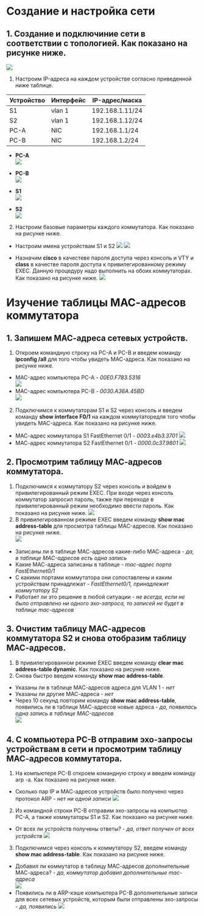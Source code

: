 # Создание и настройка сети

## 1. Создание и подключиние сети в соответствии с топологией. Как показано на рисунке ниже.
![](https://github.com/devops-user/otus/blob/main/homeworks/homework_04/images/base_net.png)

1. Настроим IP-адреса на каждом устройстве согласно приведенной ниже таблице.  

| Устройство | Интерфейс | IP-адрес/маска |
--- | --- | ---
| S1 | vlan 1 | 192.168.1.11/24 |
| S2 | vlan 1 | 192.168.1.12/24 |
| PC-A | NIC | 192.168.1.1/24 |
| PC-B | NIC | 192.168.1.2/24 |

  * **PC-A**  
![](https://github.com/devops-user/otus/blob/main/homeworks/homework_04/images/PC_A.png)

  * **PC-B**  
![](https://github.com/devops-user/otus/blob/main/homeworks/homework_04/images/PC_B.png)

  * **S1**  
![](https://github.com/devops-user/otus/blob/main/homeworks/homework_04/images/S1.png)

  * **S2**  
![](https://github.com/devops-user/otus/blob/main/homeworks/homework_04/images/S2.png)

2. Настроим базовые параметры каждого коммутатора. Как показано на рисунке ниже.
  * Настроим имена устройствам S1 и S2
![](https://github.com/devops-user/otus/blob/main/homeworks/homework_04/images/S1_name.png)
![](https://github.com/devops-user/otus/blob/main/homeworks/homework_04/images/S2_name.png)

  * Назначим **cisco** в качестеве пароля доступа через консоль и VTY и **class** в качестве пароля доступа к привилегированному режиму EXEC. Данную процедуру надо выполнить на обоих коммутаторах. Как показано на рисунке ниже.
 ![](https://github.com/devops-user/otus/blob/main/homeworks/homework_04/images/S_base_cfg.png)
 
# Изучение таблицы МАС-адресов коммутатора
 
## 1. Запишем МАС-адреса сетевых устройств.
1. Откроем командную строку на PC-A и PC-B и введем команду **ipconfig /all** для того чтобы увидеть MAC-адреса. Как показано на рисунке ниже.
  * MAC-адрес компьютера PC-A - *00E0.F783.5316*  
![](https://github.com/devops-user/otus/blob/main/homeworks/homework_04/images/PC_A_mac.png)
  * MAC-адрес компьютера PC-B - *0030.A36A.45BD*  
![](https://github.com/devops-user/otus/blob/main/homeworks/homework_04/images/PC_B_mac.png)

2. Подключимся к коммутаторам S1 и S2 через консоль и введем команду **show interface F0/1** на каждом коммутаторедля того чтобы увидеть MAC-адреса. Как показано на рисунке ниже.
  * МАС-адрес коммутатора S1 FastEthernet 0/1 - *0003.e4b3.3701*
![](https://github.com/devops-user/otus/blob/main/homeworks/homework_04/images/S1_mac.png)
  * МАС-адрес коммутатора S2 FastEthernet 0/1 - *0000.0c37.9801*
![](https://github.com/devops-user/otus/blob/main/homeworks/homework_04/images/S2_mac.png)

## 2. Просмотрим таблицу МАС-адресов коммутатора.
1. Подключимся к коммутатору S2 через консоль и войдем в привилегированный режим EXEC. При входе через консоль коммутатор запросил пароль, также при переходе в привилегированный режим необходимо ввести пароль. Как показано на рисунке ниже.
![](https://github.com/devops-user/otus/blob/main/homeworks/homework_04/images/S2_psw.png)
2. В привилегированном режиме EXEC введем команду **show mac address-table** для просмотра таблицы MAC-адресов. Как показано на рисунке ниже.  
![](https://github.com/devops-user/otus/blob/main/homeworks/homework_04/images/S2_mac_table.png)
  * Записаны ли в таблице МАС-адресов какие-либо МАС-адреса - *да, в таблице MAC-адресов есть одна запись*
  * Какие МАС-адреса записаны в таблице - *mac-адрес порта FastEthernet0/1*
  * С какими портами коммутатора они сопоставлены и каким устройствам принадлежат - *FastEthernet0/1, принадлежит коммутатору S2*
  * Работает ли это решение в любой ситуации - *не всегда, если не было отправлено ни одного эхо-запроса, то записей не будет в таблице mac-адресов*

## 3. Очистим таблицу МАС-адресов коммутатора S2 и снова отобразим таблицу МАС-адресов.
1. В привилегированном режиме EXEC введем команду **clear mac address-table dynamic**. Как показано на рисунке ниже.
2. Снова быстро введем команду **show mac address-table**.
  * Указаны ли в таблице МАС-адресов адреса для VLAN 1 - *нет*
  * Указаны ли другие МАС-адреса - *нет*
  * Через 10 секунд повторим команду **show mac address-table**, появились ли в таблице МАС-адресов новые адреса - *да, появилась одна запись в таблице MAC-адресов*  
![](https://github.com/devops-user/otus/blob/main/homeworks/homework_04/images/S2_clear_mac.png)

## 4. С компьютера PC-B отправим эхо-запросы устройствам в сети и просмотрим таблицу МАС-адресов коммутатора.
1. На компьютере PC-B откроем командную строку и введем команду arp -a. Как показано на рисунке ниже.
  * Сколько пар IP и МАС-адресов устройств было получено через протокол ARP - *нет ни одной записи*
![](https://github.com/devops-user/otus/blob/main/homeworks/homework_04/images/PC_B_arp.png)
2. Из командной строки PC-B отправим эхо-запросы на компьютер PC-A, а также коммутаторы S1 и S2. Как показано на рисунке ниже.
  * От всех ли устройств получены ответы? - *да, ответ получен от всех устройств*
![](https://github.com/devops-user/otus/blob/main/homeworks/homework_04/images/PC_B_ping.png)
3. Подключимся через консоль к коммутатору S2, введем команду **show mac address-table**. Как показано на рисунке ниже.
  * Добавил ли коммутатор в таблицу МАС-адресов дополнительные МАС-адреса? - *да, коммутатор добавил дополнительные mac-адреса*  
![](https://github.com/devops-user/otus/blob/main/homeworks/homework_04/images/S2_mac_full.png)
  * Появились ли в ARP-кэше компьютера PC-B дополнительные записи для всех сетевых устройств, которым были отправлены эхо-запросы - *да, появились*
![](https://github.com/devops-user/otus/blob/main/homeworks/homework_04/images/PC_B_mac_full.png)
